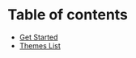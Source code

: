 # Table of contents

* [Get Started](README.md)
* [Themes List](https://github.com/1998code?tab=repositories&q=theme&type=&language=)


